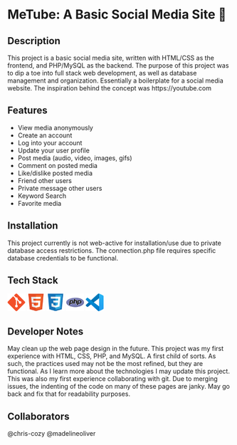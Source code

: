 # MeTube: A Basic Social Media Site 📱
<h2>Description</h2>
This project is a basic social media site, written with HTML/CSS as the frontend, and PHP/MySQL as the backend. The purpose of this project was to dip a toe into full stack web development, as well as database management and organization. Essentially a boilerplate for a social media website. The inspiration behind the concept was https://youtube.com
<h2>Features</h2>

- View media anonymously
- Create an account
- Log into your account
- Update your user profile
- Post media (audio, video, images, gifs)
- Comment on posted media
- Like/dislike posted media
- Friend other users
- Private message other users
- Keyword Search
- Favorite media

<h2>Installation</h2>
This project currently is not web-active for installation/use due to private database access restrictions. The connection.php file requires specific database credentials to be functional.
<h2>Tech Stack</h2>
<div id ="badges">
  <img src="https://github.com/devicons/devicon/blob/master/icons/git/git-original.svg" title="Git" alt="Git" width="40" height="40">
  <img src="https://github.com/devicons/devicon/blob/master/icons/html5/html5-original.svg" title="HTML5" alt="HTML5" width="40" height="40">
  <img src="https://github.com/devicons/devicon/blob/master/icons/css3/css3-original.svg" title="CSS3" alt="CSS3" width="40" height="40">
  <img src="https://github.com/devicons/devicon/blob/master/icons/php/php-original.svg" title="PHP" alt="PHP" width="40" height="40">
  <img src="https://github.com/devicons/devicon/blob/master/icons/vscode/vscode-original.svg" title="VScode" alt="VScode" width="40" height="40">
</div>
<h2>Developer Notes</h2>
May clean up the web page design in the future. 
This project was my first experience with HTML, CSS, PHP, and MySQL. A first child of sorts. As such, the practices used may not be the most refined, but they are functional. As I learn more about the technologies I may update this project.
<br>
This was also my first experience collaborating with git. Due to merging issues, the indenting of the code on many of these pages are janky. May go back and fix that for readability purposes.
<h2>Collaborators</h2>
@chris-cozy
@madelineoliver
